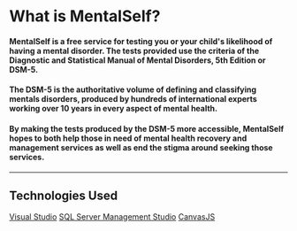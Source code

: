 #	What is MentalSelf?

#### MentalSelf is a free service for testing you or your child's likelihood of having a mental disorder. The tests provided use the criteria of the Diagnostic and Statistical Manual of Mental Disorders, 5th Edition or DSM-5.

#### The DSM-5 is the authoritative volume of defining and classifying mentals disorders, produced by hundreds of international experts working over 10 years in every aspect of mental health. 

#### By making the tests produced by the DSM-5 more accessible, MentalSelf hopes to both help those in need of mental health recovery and management services as well as end the stigma around seeking those services. 

---

## Technologies Used
[Visual Studio](https://visualstudio.microsoft.com/ "Download Visual Studio")
[SQL Server Management Studio](https://docs.microsoft.com/en-us/sql/ssms/download-sql-server-management-studio-ssms?view=sql-server-2017 "Download SSMS")
[CanvasJS](https://canvasjs.com/asp-net-mvc-charts/ "CanvasJS MVC Charts")
